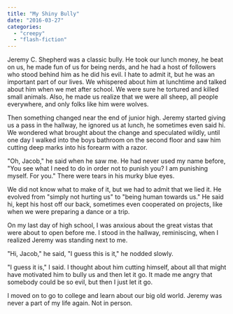 ```yaml
---
title: "My Shiny Bully"
date: "2016-03-27"
categories: 
  - "creepy"
  - "flash-fiction"
---
```


Jeremy C. Shepherd was a classic bully. He took our lunch money, he beat on us, he made fun of us for being nerds, and he had a host of followers who stood behind him as he did his evil. I hate to admit it, but he was an important part of our lives. We whispered about him at lunchtime and talked about him when we met after school. We were sure he tortured and killed small animals. Also, he made us realize that we were all sheep, all people everywhere, and only folks like him were wolves.

Then something changed near the end of junior high. Jeremy started giving us a pass in the hallway, he ignored us at lunch, he sometimes even said hi. We wondered what brought about the change and speculated wildly, until one day I walked into the boys bathroom on the second floor and saw him cutting deep marks into his forearm with a razor.

"Oh, Jacob," he said when he saw me. He had never used my name before, "You see what I need to do in order not to punish you? I am punishing myself. For you." There were tears in his murky blue eyes.

We did not know what to make of it, but we had to admit that we lied it. He evolved from "simply not hurting us" to "being human towards us." He said hi, kept his host off our back, sometimes even cooperated on projects, like when we were preparing a dance or a trip.

On my last day of high school, I was anxious about the great vistas that were about to open before me. I stood in the hallway, reminiscing, when I realized Jeremy was standing next to me.

"Hi, Jacob," he said, "I guess this is it," he nodded slowly.

"I guess it is," I said. I thought about him cutting himself, about all that might have motivated him to bully us and then let it go. It made me angry that somebody could be so evil, but then I just let it go.

I moved on to go to college and learn about our big old world. Jeremy was never a part of my life again. Not in person.

